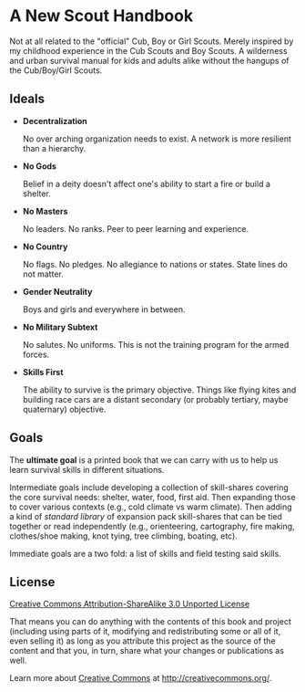 # A New Scout Handbook
Not at all related to the "official" Cub, Boy or Girl Scouts. Merely inspired by my childhood experience in the Cub Scouts and Boy Scouts. A wilderness and urban survival manual for kids and adults alike without the hangups of the Cub/Boy/Girl Scouts.

## Ideals
* **Decentralization**

  No over arching organization needs to exist. A network is more resilient than a hierarchy.

* **No Gods**

  Belief in a deity doesn't affect one's ability to start a fire or build a shelter.

* **No Masters**

  No leaders. No ranks. Peer to peer learning and experience.

* **No Country**

  No flags. No pledges. No allegiance to nations or states. State lines do not matter.

* **Gender Neutrality**

  Boys and girls and everywhere in between.

* **No Military Subtext**

  No salutes. No uniforms. This is not the training program for the armed forces.

* **Skills First**

  The ability to survive is the primary objective. Things like flying kites and building race cars are a distant secondary (or probably tertiary, maybe quaternary) objective.

## Goals
The **ultimate goal** is a printed book that we can carry with us to help us learn survival skills in different situations.

Intermediate goals include developing a collection of skill-shares covering the core survival needs: shelter, water, food, first aid. Then expanding those to cover various contexts (e.g., cold climate vs warm climate). Then adding a kind of *standard library* of expansion pack skill-shares that can be tied together or read independently (e.g., orienteering, cartography, fire making, clothes/shoe making, knot tying, tree climbing, boating, etc).

Immediate goals are a two fold: a list of skills and field testing said skills.

## License
[Creative Commons Attribution-ShareAlike 3.0 Unported License](http://creativecommons.org/licenses/by-sa/3.0/ "license")

That means you can do anything with the contents of this book and project (including using parts of it, modifying and redistributing some or all of it, even selling it) as long as you attribute this project as the source of the content and that you, in turn, share what your changes or publications as well.

Learn more about [Creative Commons](http://creativecommons.org) at <http://creativecommons.org/>.
